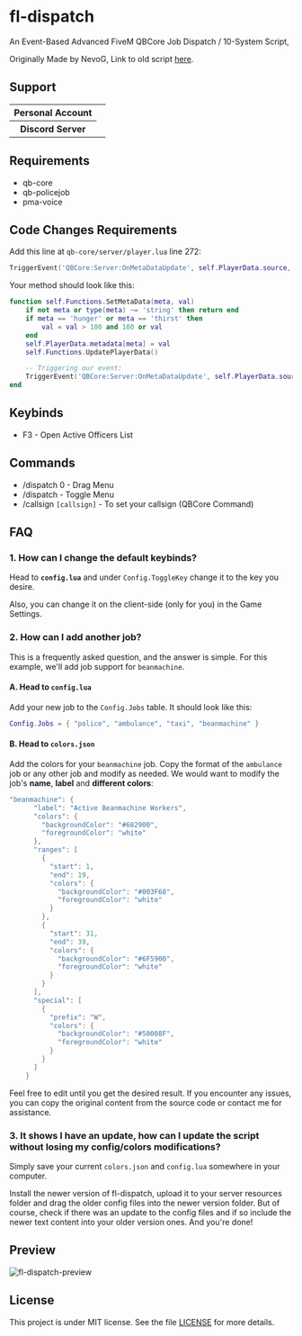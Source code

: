 # fl-dispatch

An Event-Based Advanced FiveM QBCore Job Dispatch / 10-System Script,

Originally Made by NevoG,
Link to old script [here](https://forum.cfx.re/t/release-fivem-advanced-active-officers/1798459).

## Support

<table>
    <tr>
        <th>Personal Account</th>
        <td><img src="https://dcbadge.limes.pink/api/shield/311897788206153730" alt="" /></td>
    </tr>
        <th>Discord Server</th>
        <td><a target="_blank" href="https://discord.gg/87MZnFQv9y"><img src="https://dcbadge.limes.pink/api/server/87MZnFQv9y" alt="" /></a></td>
    </tr>
</table>

## Requirements

- qb-core
- qb-policejob
- pma-voice

## Code Changes Requirements

Add this line at `qb-core/server/player.lua` line 272:

```lua
TriggerEvent('QBCore:Server:OnMetaDataUpdate', self.PlayerData.source, meta, val)
```

Your method should look like this:

```lua
function self.Functions.SetMetaData(meta, val)
    if not meta or type(meta) ~= 'string' then return end
    if meta == 'hunger' or meta == 'thirst' then
        val = val > 100 and 100 or val
    end
    self.PlayerData.metadata[meta] = val
    self.Functions.UpdatePlayerData()

    -- Triggering our event:
    TriggerEvent('QBCore:Server:OnMetaDataUpdate', self.PlayerData.source, meta, val)
end
```

## Keybinds

- F3 - Open Active Officers List

## Commands

- /dispatch 0 - Drag Menu
- /dispatch - Toggle Menu
- /callsign `[callsign]` - To set your callsign (QBCore Command)

## FAQ

### 1. How can I change the default keybinds?
Head to **`config.lua`** and under `Config.ToggleKey` change it to the key you desire.

Also, you can change it on the client-side (only for you) in the Game Settings.

### 2. How can I add another job?
This is a frequently asked question, and the answer is simple. For this example, we'll add job support for `beanmachine`.

#### A. Head to `config.lua`
Add your new job to the `Config.Jobs` table. It should look like this:
```lua
Config.Jobs = { "police", "ambulance", "taxi", "beanmachine" }
```

#### B. Head to `colors.json`
Add the colors for your `beanmachine` job. Copy the format of the `ambulance` job or any other job and modify as needed.
We would want to modify the job's **name**, **label** and **different colors**:
```lua
"beanmachine": {
      "label": "Active Beanmachine Workers",
      "colors": {
        "backgroundColor": "#682900",
        "foregroundColor": "white"
      },
      "ranges": [
        {
          "start": 1,
          "end": 19,
          "colors": {
            "backgroundColor": "#003F68",
            "foregroundColor": "white"
          }
        },
        {
          "start": 31,
          "end": 39,
          "colors": {
            "backgroundColor": "#6F5900",
            "foregroundColor": "white"
          }
        }
      ],
      "special": [
        {
          "prefix": "W",
          "colors": {
            "backgroundColor": "#50008F",
            "foregroundColor": "white"
          }
        }
      ]
    }
```
Feel free to edit until you get the desired result. If you encounter any issues, you can copy the original content from the source code or contact me for assistance.

### 3. It shows I have an update, how can I update the script without losing my config/colors modifications?
Simply save your current `colors.json` and `config.lua` somewhere in your computer.

Install the newer version of fl-dispatch, upload it to your server resources folder and drag the older config files into the newer version folder.
But of course, check if there was an update to the config files and if so include the newer text content into your older version ones.
And you're done!

## Preview

![fl-dispatch-preview](https://github.com/finalLy134/fl-dispatch/assets/60448180/f9345bbf-a1d7-4929-92ad-e4490b4b69c9)

## License

This project is under MIT license. See the file [LICENSE](LICENSE) for more details.
